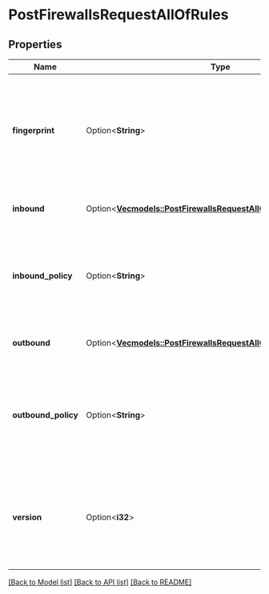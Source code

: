 # PostFirewallsRequestAllOfRules

## Properties

Name | Type | Description | Notes
------------ | ------------- | ------------- | -------------
**fingerprint** | Option<**String**> | __Read-only__ The fingerprint is a 32-bit hash. It represents the firewall rules as an 8 character hex string. You can use `fingerprint` to compare rule versions. | [optional][readonly]
**inbound** | Option<[**Vec<models::PostFirewallsRequestAllOfRulesInboundInner>**](post_firewalls_request_allOf_rules_inbound_inner.md)> | The inbound rules for the firewall, as a JSON array. | [optional]
**inbound_policy** | Option<**String**> | The default behavior for inbound traffic. This setting can be overridden by [updating](https://techdocs.akamai.com/linode-api/reference/put-firewall-rules) the `inbound.action` property of the Firewall Rule. | [optional]
**outbound** | Option<[**Vec<models::PostFirewallsRequestAllOfRulesOutboundInner>**](post_firewalls_request_allOf_rules_outbound_inner.md)> | The outbound rules for the firewall, as a JSON array. | [optional]
**outbound_policy** | Option<**String**> | The default behavior for outbound traffic. This setting can be overridden by [updating](https://techdocs.akamai.com/linode-api/reference/put-firewall-rules) the `outbound.action` property of the Firewall Rule. | [optional]
**version** | Option<**i32**> | __Read-only__ The firewall's rule version. The first version is `1`. The version number is incremented when the firewall's rules change. | [optional][readonly]

[[Back to Model list]](../README.md#documentation-for-models) [[Back to API list]](../README.md#documentation-for-api-endpoints) [[Back to README]](../README.md)


